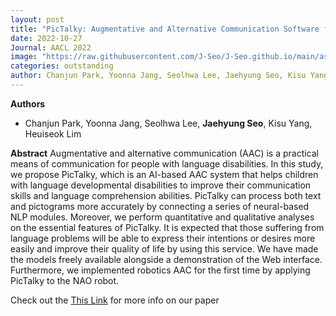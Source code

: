 ```yaml
---
layout: post
title: "PicTalky: Augmentative and Alternative Communication Software for Language Developmental Disabilities"
date: 2022-10-27
Journal: AACL 2022
image: "https://raw.githubusercontent.com/J-Seo/J-Seo.github.io/main/assets/img/aacl2022.png"
categories: outstanding
author: Chanjun Park, Yoonna Jang, Seolhwa Lee, Jaehyung Seo, Kisu Yang, Heuiseok Lim
---
```

**Authors**
- Chanjun Park, Yoonna Jang, Seolhwa Lee, **Jaehyung Seo**, Kisu Yang, Heuiseok Lim

**Abstract**
Augmentative and alternative communication (AAC) is a practical means of communication for people with language disabilities. In this study, we propose PicTalky, which is an AI-based AAC system that helps children with language developmental disabilities to improve their communication skills and language comprehension abilities. PicTalky can process both text and pictograms more accurately by connecting a series of neural-based NLP modules. Moreover, we perform quantitative and qualitative analyses on the essential features of PicTalky. It is expected that those suffering from language problems will be able to express their intentions or desires more easily and improve their quality of life by using this service. We have made the models freely available alongside a demonstration of the Web interface. Furthermore, we implemented robotics AAC for the first time by applying PicTalky to the NAO robot.

Check out the [This Link][DOI] for more info on our paper

[DOI]: https://arxiv.org/abs/2109.12941

